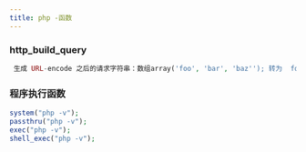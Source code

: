 ```yaml
---
title: php -函数
---
```


### http_build_query  

```php
 生成 URL-encode 之后的请求字符串：数组array('foo', 'bar', 'baz''); 转为  foo=bar&baz=boom
```

### 程序执行函数

```php
system("php -v");
passthru("php -v");
exec("php -v");
shell_exec("php -v");
```

